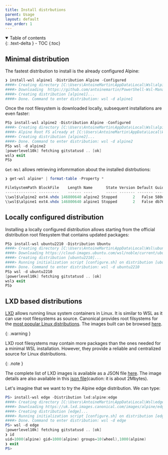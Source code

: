 ```yaml
---
title: Install distrbutions
parent: Usage
layout: default
nav_order: 1
---
```


<!-- markdownlint-disable MD033 -->
<details open markdown="block">
  <summary>Table of contents</summary>{: .text-delta }
- TOC
{:toc}
</details>
<!-- markdownlint-enable MD033 -->

## Minimal distribution

The fastest distribution to install is the already configured Alpine:

```powershell
❯ install-wsl alpine1 -Distribution Alpine -Configured
####> Creating directory [C:\Users\AntoineMartin\AppData\Local\Wsl\alpine1]...
####> Downloading  https://github.com/antoinemartin/PowerShell-Wsl-Manager/releases/download/latest/miniwsl.alpine.rootfs.tar.gz => C:\Users\AntoineMartin\AppData\Local\Wsl\RootFS\miniwsl.alpine.rootfs.tar.gz...
####> Creating distribution [alpine1]...
####> Done. Command to enter distribution: wsl -d alpine1
```

Once the root filesystem is downloaded locally, subsequent installations are
even faster:

```powershell
PS❯ install-wsl alpine2 -Distribution Alpine -Configured
####> Creating directory [C:\Users\AntoineMartin\AppData\Local\Wsl\alpine2]...
####> Alpine Root FS already at [C:\Users\AntoineMartin\AppData\Local\Wsl\RootFS\miniwsl.alpine.rootfs.tar.gz].
####> Creating distribution [alpine2]...
####> Done. Command to enter distribution: wsl -d alpine2
PS❯ wsl -d alpine2
[powerlevel10k] fetching gitstatusd .. [ok]
wsl❯ exit
PS❯
```

`Get-Wsl` allows retrieving infomrmation about the installed distrbutions:

```powershell
❯ get-wsl alpine* | format-table -Property *

FileSystemPath BlockFile    Length Name      State Version Default Guid                                 BasePath
-------------- ---------    ------ ----      ----- ------- ------- ----                                 --------
\\wsl$\alpine2 ext4.vhdx 146800640 alpine2 Stopped       2   False 580da4f4-d3d3-4609-bd63-8b1120e8f792 C:\Users\AntoineMartin\AppData\Local\Wsl\alpine2
\\wsl$\alpine1 ext4.vhdx 146800640 alpine1 Stopped       2   False db7601cf-9cff-42ae-85c4-ab1ba516c118 C:\Users\AntoineMartin\AppData\Local\Wsl\alpine1
```

## Locally configured distribution

Installing a locally configured distribution allows starting from the official
distribution root filesystem that contains updated packages:

```powershell
PS❯ install-wsl ubuntu2210 -Distribution Ubuntu
####> Creating directory [C:\Users\AntoineMartin\AppData\Local\Wsl\ubuntu2210]...
####> Downloading https://cloud-images.ubuntu.com/wsl/noble/current/ubuntu-noble-wsl-amd64-wsl.rootfs.tar.gz => C:\Users\AntoineMartin\AppData\Local\Wsl\RootFS\ubuntu.rootfs.tar.gz...
####> Creating distribution [ubuntu2210]...
####> Running initialization script [configure.sh] on distribution [ubuntu2210]...
####> Done. Command to enter distribution: wsl -d ubuntu2210
PS❯ wsl -d ubuntu2210
[powerlevel10k] fetching gitstatusd .. [ok]
wsl❯ exit
PS❯
```

## LXD based distributions

[LXD] allows running linux system containers in Linux. It is similar to WSL as
it can use root filesystems as source. Canonical provides root filsystems for
the [most popular Linux distributions][lxd images]. The images built can be
browsed [here][lxd image list].

{: .warning }

LXD root filesystems may contain more packages than the ones needed for a
minimal WSL installation. However, they provide a reliable and centralized
source for Linux distributions.

{: .note }

The complete list of LXD images is available as a JSON file
[here][json lxd image list]. The image details are also available in this [json
file][json lxd images detail](caution: it is about 2Mbytes).

Let's imagine that we want to try the Alpine edge distribution. We can type:

```powershell
PS> install-wsl edge -Distribution lxd:alpine:edge
####> Creating directory [C:\Users\AntoineMartin\AppData\Local\Wsl\edge]...
####> Downloading https://uk.lxd.images.canonical.com/images/alpine/edge/amd64/default/20221213_13:02/rootfs.tar.xz => C:\Users\AntoineMartin\AppData\Local\Wsl\RootFS\lxd.alpine_edge.rootfs.tar.gz...
####> Creating distribution [edge]...
####> Running initialization script [configure.sh] on distribution [edge]...
####> Done. Command to enter distribution: wsl -d edge
PS> wsl -d edge
[powerlevel10k] fetching gitstatusd .. [ok]
❯ id
uid=1000(alpine) gid=1000(alpine) groups=10(wheel),1000(alpine)
❯ exit
PS>
```

[lxd images]: https://uk.lxd.images.canonical.com/
[lxd image list]: https://uk.lxd.images.canonical.com/images/
[lxd]: https://linuxcontainers.org/
[json lxd image list]: https://uk.lxd.images.canonical.com/streams/v1/index.json
[json lxd images detail]:
  https://uk.lxd.images.canonical.com/streams/v1/images.json

